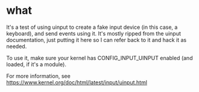 # what

It's a test of using uinput to create a fake input device (in this case, a keyboard),
and send events using it. It's mostly ripped from the uinput documentation, just
putting it here so I can refer back to it and hack it as needed.

To use it, make sure your kernel has CONFIG_INPUT_UINPUT enabled (and loaded, if it's a module).

For more information, see https://www.kernel.org/doc/html/latest/input/uinput.html
